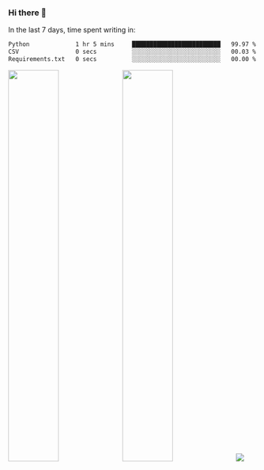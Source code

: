### Hi there 👋

In the last 7 days, time spent writing in:

<!--START_SECTION:waka-->

```txt
Python             1 hr 5 mins     █████████████████████████   99.97 %
CSV                0 secs          ░░░░░░░░░░░░░░░░░░░░░░░░░   00.03 %
Requirements.txt   0 secs          ░░░░░░░░░░░░░░░░░░░░░░░░░   00.00 %
```

<!--END_SECTION:waka-->

<img src="https://wakatime.com/share/@jimtje/5d0c92de-08f8-4a72-8f2f-6a9693d1e318.svg" width=45% height=45%> <img src="https://wakatime.com/share/@jimtje/501498ae-bda5-4da7-a89d-b40bcdd5556d.svg" width=45% height=45%>
![](https://hit.yhype.me/github/profile?user_id=43537315)
